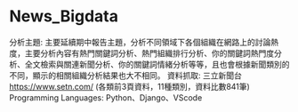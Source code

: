 # News_Bigdata
分析主題:
主要延續期中報告主題，分析不同領域下各個組織在網路上的討論熱度，主要分析內容有熱門關鍵詞分析、熱門組織排行分析、你的關鍵詞熱門度分析、全文檢索與關連新聞分析、你的關鍵詞情緒分析等等，且也會根據新聞類別的不同，顯示的相關組織分析結果也大不相同。
資料抓取:
三立新聞台 https://www.setn.com/ (各類前3頁資料，11種類別，資料比數841筆)
Programming Languages:
Python、Django、VScode
